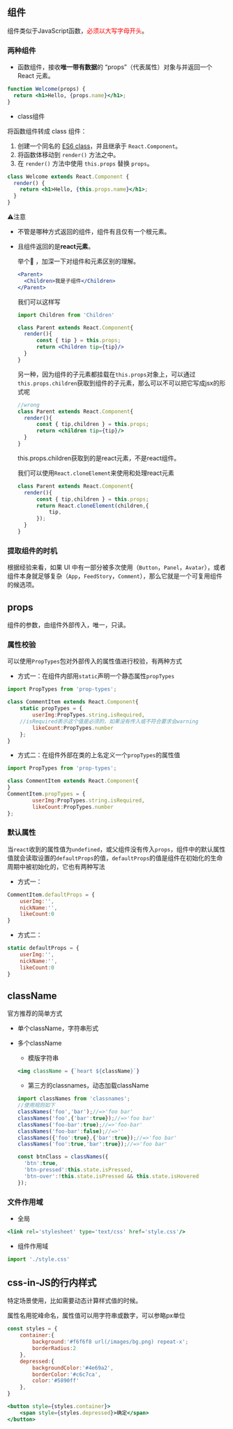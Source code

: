 ## 组件

组件类似于JavaScript函数，<font color='red'>必须以大写字母开头</font>。

### 两种组件

- 函数组件，接收**唯一带有数据**的 “props”（代表属性）对象与并返回一个 React 元素。

```jsx
function Welcome(props) {
  return <h1>Hello, {props.name}</h1>;
}
```

- class组件

将函数组件转成 class 组件：

1. 创建一个同名的 [ES6 class](https://developer.mozilla.org/en/docs/Web/JavaScript/Reference/Classes)，并且继承于 `React.Component`。
2. 将函数体移动到 `render()` 方法之中。
3. 在 `render()` 方法中使用 `this.props` 替换 `props`。

```jsx
class Welcome extends React.Component {
  render() {
    return <h1>Hello, {this.props.name}</h1>;
  }
}
```

⚠️注意

- 不管是哪种方式返回的组件，组件有且仅有一个根元素。

- 且组件返回的是**react元素**。

  举个🌰 ，加深一下对组件和元素区别的理解。

  ```jsx
  <Parent>
  	<Children>我是子组件</Children>
  </Parent>
  ```

  我们可以这样写

  ```jsx
  import Children from 'Children'
  
  class Parent extends React.Component{
  	render(){
  		const { tip } = this.props;
  		return <Children tip={tip}/>
  	}
  }
  ```

  另一种，因为组件的子元素都挂载在`this.props`对象上，可以通过`this.props.children`获取到组件的子元素，那么可以不可以把它写成jsx的形式呢

  ```jsx
  //wrong
  class Parent extends React.Component{
  	render(){
  		const { tip,children } = this.props;
  		return <children tip={tip}/>
  	}
  }
  ```

   this.props.children获取到的是react元素，不是react组件。

  我们可以使用`React.cloneElement`来使用和处理react元素

  ```jsx
  class Parent extends React.Component{
  	render(){
  		const { tip,children } = this.props;
  		return React.cloneElement(children,{
  			tip,
  		});
  	}
  }
  ```

### 提取组件的时机

根据经验来看，如果 UI 中有一部分被多次使用（`Button`，`Panel`，`Avatar`），或者组件本身就足够复杂（`App`，`FeedStory`，`Comment`），那么它就是一个可复用组件的候选项。 

## props

组件的参数，由组件外部传入，唯一，只读。

### 属性校验

可以使用`PropTypes`包对外部传入的属性值进行校验，有两种方式

- 方式一：在组件内部用`static`声明一个静态属性`propTypes`

```jsx
import PropTypes from 'prop-types';

class CommentItem extends React.Component{
	static propTypes = {
		userImg:PropTypes.string.isRequired,
    //isRequired表示这个值是必须的，如果没有传入或不符合要求会warning
		likeCount:PropTypes.number
	};
}
```

- 方式二：在组件外部在类的上名定义一个`propTypes`的属性值

```jsx
import PropTypes from 'prop-types';

class CommentItem extends React.Component{
}
CommentItem.propTypes = {
		userImg:PropTypes.string.isRequired,
		likeCount:PropTypes.number
};
```

### 默认属性

当`react`收到的属性值为`undefined`，或父组件没有传入`props`，组件中的默认属性值就会读取设置的`defaultProps`的值，`defaultProps`的值是组件在初始化的生命周期中被初始化的，它也有两种写法

- 方式一：

```jsx
CommentItem.defaultProps = {
	userImg:'',
	nickName:'',
	likeCount:0
}
```

- 方式二：

```jsx
static defaultProps = {
	userImg:'',
	nickName:'',
	likeCount:0
}
```

## className

官方推荐的简单方式

- 单个className，字符串形式

- 多个className

  - 模版字符串

  ```jsx
  <img className = {`heart ${className}`}
  ```

  - 第三方的classnames，动态加载className

  ```jsx
  import classNames from 'classnames';
  //使用规则如下
  classNames('foo','bar');//=>'foo bar'
  classNames('foo',{'bar':true});//=>'foo bar'
  classNames('foo-bar':true);//=>'foo-bar'
  classNames('foo-bar':false);//=>''
  classNames({'foo':true},{'bar':true});//=>'foo bar'
  classNames('foo':true,'bar':true});//=>'foo bar'
  
  const btnClass = classNames({
  	'btn':true,
  	'btn-pressed':this.state.isPressed,
  	'btn-over':!this.state.isPressed && this.state.isHovered
  });
  ```

### 文件作用域

- 全局

```jsx
<link rel='stylesheet' type='text/css' href='style.css'/>
```

- 组件作用域

```jsx
import './style.css'
```

## css-in-JS的行内样式

特定场景使用，比如需要动态计算样式值的时候。

属性名用驼峰命名，属性值可以用字符串或数字，可以参略px单位

```jsx
const styles = {
	container:{
		background:'#f6f6f8 url(/images/bg.png) repeat-x';
		borderRadius:2
	},
	depressed:{
		backgroundColor:'#4e69a2',
		borderColor:'#c6c7ca',
		color:'#5890ff'
	},
}

<button style={styles.container}>
	<span style={styles.depressed}>确定</span>
</button>
```

